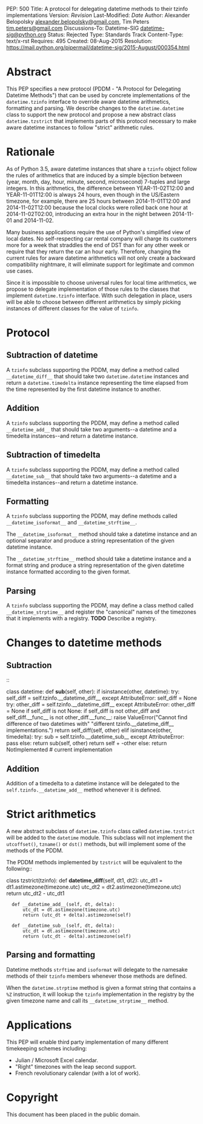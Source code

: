 PEP: 500 Title: A protocol for delegating datetime methods to their
tzinfo implementations Version: $Revision$ Last-Modified: $Date$ Author:
Alexander Belopolsky <alexander.belopolsky@gmail.com>, Tim Peters
<tim.peters@gmail.com> Discussions-To: Datetime-SIG
<datetime-sig@python.org> Status: Rejected Type: Standards Track
Content-Type: text/x-rst Requires: 495 Created: 08-Aug-2015 Resolution:
https://mail.python.org/pipermail/datetime-sig/2015-August/000354.html

Abstract
========

This PEP specifies a new protocol (PDDM - "A Protocol for Delegating
Datetime Methods") that can be used by concrete implementations of the
`datetime.tzinfo` interface to override aware datetime arithmetics,
formatting and parsing. We describe changes to the `datetime.datetime`
class to support the new protocol and propose a new abstract class
`datetime.tzstrict` that implements parts of this protocol necessary to
make aware datetime instances to follow "strict" arithmetic rules.

Rationale
=========

As of Python 3.5, aware datetime instances that share a `tzinfo` object
follow the rules of arithmetics that are induced by a simple bijection
between (year, month, day, hour, minute, second, microsecond) 7-tuples
and large integers. In this arithmetics, the difference between
YEAR-11-02T12:00 and YEAR-11-01T12:00 is always 24 hours, even though in
the US/Eastern timezone, for example, there are 25 hours between
2014-11-01T12:00 and 2014-11-02T12:00 because the local clocks were
rolled back one hour at 2014-11-02T02:00, introducing an extra hour in
the night between 2014-11-01 and 2014-11-02.

Many business applications require the use of Python's simplified view
of local dates. No self-respecting car rental company will charge its
customers more for a week that straddles the end of DST than for any
other week or require that they return the car an hour early. Therefore,
changing the current rules for aware datetime arithmetics will not only
create a backward compatibility nightmare, it will eliminate support for
legitimate and common use cases.

Since it is impossible to choose universal rules for local time
arithmetics, we propose to delegate implementation of those rules to the
classes that implement `datetime.tzinfo` interface. With such delegation
in place, users will be able to choose between different arithmetics by
simply picking instances of different classes for the value of `tzinfo`.

Protocol
========

Subtraction of datetime
-----------------------

A `tzinfo` subclass supporting the PDDM, may define a method called
`__datetime_diff__` that should take two `datetime.datetime` instances
and return a `datetime.timedelta` instance representing the time elapsed
from the time represented by the first datetime instance to another.

Addition
--------

A `tzinfo` subclass supporting the PDDM, may define a method called
`__datetime_add__` that should take two arguments--a datetime and a
timedelta instances--and return a datetime instance.

Subtraction of timedelta
------------------------

A `tzinfo` subclass supporting the PDDM, may define a method called
`__datetime_sub__` that should take two arguments--a datetime and a
timedelta instances--and return a datetime instance.

Formatting
----------

A `tzinfo` subclass supporting the PDDM, may define methods called
`__datetime_isoformat__` and `__datetime_strftime__`.

The `__datetime_isoformat__` method should take a datetime instance and
an optional separator and produce a string representation of the given
datetime instance.

The `__datetime_strftime__` method should take a datetime instance and a
format string and produce a string representation of the given datetime
instance formatted according to the given format.

Parsing
-------

A `tzinfo` subclass supporting the PDDM, may define a class method
called `__datetime_strptime__` and register the "canonical" names of the
timezones that it implements with a registry. **TODO** Describe a
registry.

Changes to datetime methods
===========================

Subtraction
-----------

::

class datetime: def **sub**(self, other): if isinstance(other,
datetime): try: self\_diff = self.tzinfo.\_\_datetime\_diff\_\_ except
AttributeError: self\_diff = None try: other\_diff =
self.tzinfo.\_\_datetime\_diff\_\_ except AttributeError: other\_diff =
None if self\_diff is not None: if self\_diff is not other\_diff and
self\_diff.\_\_func\_\_ is not other\_diff.\_\_func\_\_: raise
ValueError("Cannot find difference of two datetimes with" \"different
tzinfo.\_\_datetime\_diff\_\_ implementations.\") return
self\_diff(self, other) elif isinstance(other, timedelta): try: sub =
self.tzinfo.\_\_datetime\_sub\_\_ except AttributeError: pass else:
return sub(self, other) return self + -other else: return NotImplemented
\# current implementation

Addition
--------

Addition of a timedelta to a datetime instance will be delegated to the
`self.tzinfo.__datetime_add__` method whenever it is defined.

Strict arithmetics
==================

A new abstract subclass of `datetime.tzinfo` class called
`datetime.tzstrict` will be added to the `datetime` module. This
subclass will not implement the `utcoffset()`, `tzname()` or `dst()`
methods, but will implement some of the methods of the PDDM.

The PDDM methods implemented by `tzstrict` will be equivalent to the
following::

class tzstrict(tzinfo): def **datetime\_diff**(self, dt1, dt2): utc\_dt1
= dt1.astimezone(timezone.utc) utc\_dt2 = dt2.astimezone(timezone.utc)
return utc\_dt2 - utc\_dt1

      def __datetime_add__(self, dt, delta):
          utc_dt = dt.astimezone(timezone.utc)
          return (utc_dt + delta).astimezone(self)

      def __datetime_sub__(self, dt, delta):
          utc_dt = dt.astimezone(timezone.utc)
          return (utc_dt - delta).astimezone(self)

Parsing and formatting
----------------------

Datetime methods `strftime` and `isoformat` will delegate to the
namesake methods of their `tzinfo` members whenever those methods are
defined.

When the `datetime.strptime` method is given a format string that
contains a `%Z` instruction, it will lookup the `tzinfo` implementation
in the registry by the given timezone name and call its
`__datetime_strptime__` method.

Applications
============

This PEP will enable third party implementation of many different
timekeeping schemes including:

-   Julian / Microsoft Excel calendar.
-   "Right" timezones with the leap second support.
-   French revolutionary calendar (with a lot of work).

Copyright
=========

This document has been placed in the public domain.
